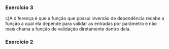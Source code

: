### Exercício 3
c)A diferença é que a função que possui inversão de dependência recebe a função a qual ela depende para validar as 
entradas por parâmetro e não mais chama a função de validação diretamente dentro dela. 



### Exercício 2